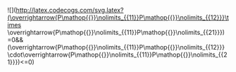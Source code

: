 ![](http://latex.codecogs.com/svg.latex?(\overrightarrow{P\mathop{{}}\nolimits_{{11}}P\mathop{{}}\nolimits_{{12}}}\times \overrightarrow{P\mathop{{}}\nolimits_{{11}}P\mathop{{}}\nolimits_{{21}}}) =0\&\&(\overrightarrow{P\mathop{{}}\nolimits_{{11}}P\mathop{{}}\nolimits_{{12}}} \cdot\overrightarrow{P\mathop{{}}\nolimits_{{11}}P\mathop{{}}\nolimits_{{21}}})<=0)
